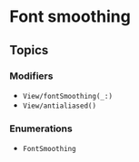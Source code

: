 # Font smoothing

## Topics

### Modifiers

- ``View/fontSmoothing(_:)``
- ``View/antialiased()``

### Enumerations

- ``FontSmoothing``
